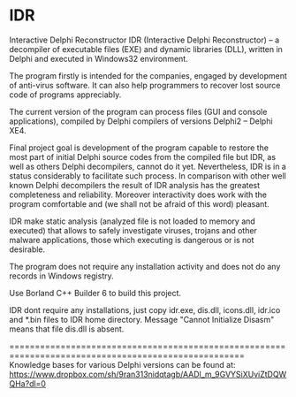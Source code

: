 # IDR
Interactive Delphi Reconstructor
IDR (Interactive Delphi Reconstructor) – a decompiler of executable files (EXE) and dynamic libraries (DLL), written in Delphi 
and executed in Windows32 environment.

The program firstly is intended for the companies, engaged by development of anti-virus software. It can also help programmers 
to recover lost source code of programs appreciably.

The current version of the program can process files (GUI and console applications), compiled by Delphi compilers of versions 
Delphi2 – Delphi XE4.

Final project goal is development of the program capable to restore the most part of initial Delphi source codes from the 
compiled file but IDR, as well as others Delphi decompilers, cannot do it yet. Nevertheless, IDR is in a status considerably 
to facilitate such process. In comparison with other well known Delphi decompilers the result of IDR analysis has the greatest 
completeness and reliability. Moreover interactivity does work with the program comfortable and (we shall not be afraid of 
this word) pleasant.

IDR make static analysis (analyzed file is not loaded to memory and executed) that allows to safely investigate viruses, 
trojans and other malware applications, those which executing is dangerous or is not desirable.

The program does not require any installation activity and does not do any records in Windows registry.

Use Borland C++ Builder 6 to build this project.

IDR dont require any installations, just copy idr.exe, dis.dll, icons.dll, idr.ico and *.bin files
to IDR home directory. Message "Cannot Initialize Disasm" means that file dis.dll is absent.

====================================================================================================
Knowledge bases for various Delphi versions can be found at:
https://www.dropbox.com/sh/9ran313nidqtagb/AADl_m_9GVYSiXUviZtDQWQHa?dl=0
